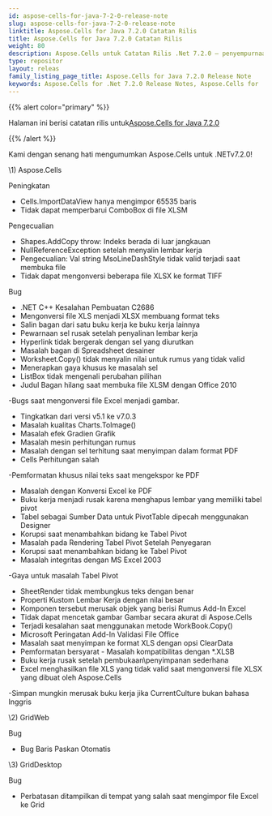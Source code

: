 ```yaml
---
id: aspose-cells-for-java-7-2-0-release-note
slug: aspose-cells-for-java-7-2-0-release-note
linktitle: Aspose.Cells for Java 7.2.0 Catatan Rilis
title: Aspose.Cells for Java 7.2.0 Catatan Rilis
weight: 80
description: Aspose.Cells untuk Catatan Rilis .Net 7.2.0 – penyempurnaan terbaru, fitur baru, dan perbaikan
type: repositor
layout: releas
family_listing_page_title: Aspose.Cells for Java 7.2.0 Release Note
keywords: Aspose.Cells for .Net 7.2.0 Release Notes, Aspose.Cells for .Net 7.2.0 updates and fixe
---
```

{{% alert color="primary" %}} 

 Halaman ini berisi catatan rilis untuk[Aspose.Cells for Java 7.2.0](https://releases.aspose.com/cells/net/new-releases/aspose.cells-for-java-7.2.0/)

{{% /alert %}} 

 Kami dengan senang hati mengumumkan Aspose.Cells untuk .NETv7.2.0!



\1)
Aspose.Cells 



 Peningkatan



- Cells.ImportDataView hanya mengimpor 65535 baris
- Tidak dapat memperbarui ComboBox di file XLSM



 Pengecualian



- Shapes.AddCopy throw: Indeks berada di luar jangkauan
- NullReferenceException setelah menyalin lembar kerja
- Pengecualian: Val string MsoLineDashStyle tidak valid terjadi saat membuka file
- Tidak dapat mengonversi beberapa file XLSX ke format TIFF



Bug



- .NET C++ Kesalahan Pembuatan C2686
- Mengonversi file XLS menjadi XLSX membuang format teks
- Salin bagan dari satu buku kerja ke buku kerja lainnya
- Pewarnaan sel rusak setelah penyalinan lembar kerja
- Hyperlink tidak bergerak dengan sel yang diurutkan
- Masalah bagan di Spreadsheet desainer
- Worksheet.Copy() tidak menyalin nilai untuk rumus yang tidak valid
- Menerapkan gaya khusus ke masalah sel
- ListBox tidak mengenali perubahan pilihan
- Judul Bagan hilang saat membuka file XLSM dengan Office 2010

 -Bugs saat mengonversi file Excel menjadi gambar.

- Tingkatkan dari versi v5.1 ke v7.0.3
- Masalah kualitas Charts.ToImage()
- Masalah efek Gradien Grafik
- Masalah mesin perhitungan rumus
- Masalah dengan sel terhitung saat menyimpan dalam format PDF
- Cells Perhitungan salah

 -Pemformatan khusus nilai teks saat mengekspor ke PDF

- Masalah dengan Konversi Excel ke PDF
- Buku kerja menjadi rusak karena menghapus lembar yang memiliki tabel pivot
- Tabel sebagai Sumber Data untuk PivotTable dipecah menggunakan Designer
- Korupsi saat menambahkan bidang ke Tabel Pivot
- Masalah pada Rendering Tabel Pivot Setelah Penyegaran
- Korupsi saat menambahkan bidang ke Tabel Pivot
- Masalah integritas dengan MS Excel 2003

 -Gaya untuk masalah Tabel Pivot

- SheetRender tidak membungkus teks dengan benar
- Properti Kustom Lembar Kerja dengan nilai besar
- Komponen tersebut merusak objek yang berisi Rumus Add-In Excel
- Tidak dapat mencetak gambar Gambar secara akurat di Aspose.Cells
- Terjadi kesalahan saat menggunakan metode WorkBook.Copy()
- Microsoft Peringatan Add-In Validasi File Office
- Masalah saat menyimpan ke format XLS dengan opsi ClearData
- Pemformatan bersyarat - Masalah kompatibilitas dengan *.XLSB
- Buku kerja rusak setelah pembukaan\penyimpanan sederhana
- Excel menghasilkan file XLS yang tidak valid saat mengonversi file XLSX yang dibuat oleh Aspose.Cells

 -Simpan mungkin merusak buku kerja jika CurrentCulture bukan bahasa Inggris



 \2) GridWeb



Bug



- Bug Baris Paskan Otomatis



 \3) GridDesktop



Bug



- Perbatasan ditampilkan di tempat yang salah saat mengimpor file Excel ke Grid


